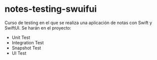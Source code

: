 # notes-testing-swuifui
Curso de testing en el que se realiza una aplicación de notas con Swift y SwiftUI. 
Se harán en el proyecto:
- Unit Test
- Integration Test
- Snapshot Test
- UI Test
